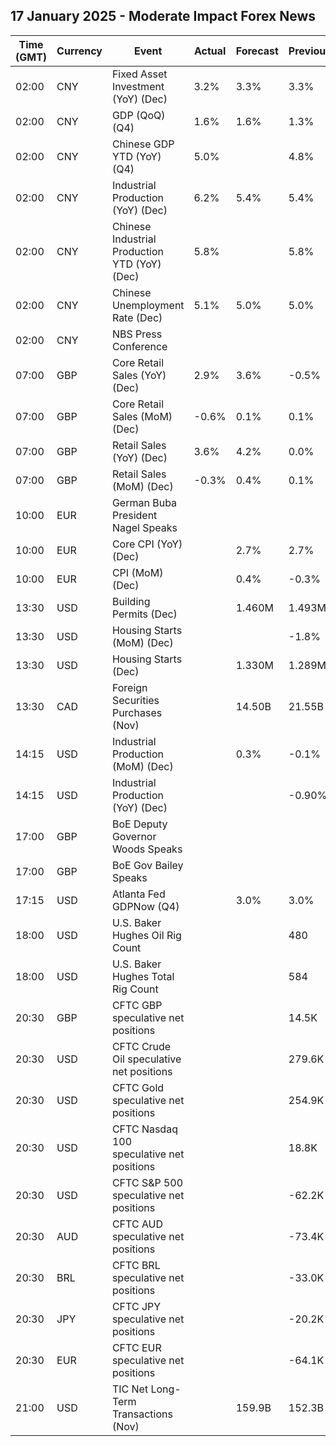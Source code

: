 ## 17 January 2025 - Moderate Impact Forex News

| Time (GMT) | Currency | Event | Actual | Forecast | Previous |
|------|----------|-------|--------|----------|----------|
| 02:00 | CNY | Fixed Asset Investment (YoY) (Dec) | 3.2% | 3.3% | 3.3% |
| 02:00 | CNY | GDP (QoQ) (Q4) | 1.6% | 1.6% | 1.3% |
| 02:00 | CNY | Chinese GDP YTD (YoY) (Q4) | 5.0% |  | 4.8% |
| 02:00 | CNY | Industrial Production (YoY) (Dec) | 6.2% | 5.4% | 5.4% |
| 02:00 | CNY | Chinese Industrial Production YTD (YoY) (Dec) | 5.8% |  | 5.8% |
| 02:00 | CNY | Chinese Unemployment Rate (Dec) | 5.1% | 5.0% | 5.0% |
| 02:00 | CNY | NBS Press Conference |  |  |  |
| 07:00 | GBP | Core Retail Sales (YoY) (Dec) | 2.9% | 3.6% | -0.5% |
| 07:00 | GBP | Core Retail Sales (MoM) (Dec) | -0.6% | 0.1% | 0.1% |
| 07:00 | GBP | Retail Sales (YoY) (Dec) | 3.6% | 4.2% | 0.0% |
| 07:00 | GBP | Retail Sales (MoM) (Dec) | -0.3% | 0.4% | 0.1% |
| 10:00 | EUR | German Buba President Nagel Speaks |  |  |  |
| 10:00 | EUR | Core CPI (YoY) (Dec) |  | 2.7% | 2.7% |
| 10:00 | EUR | CPI (MoM) (Dec) |  | 0.4% | -0.3% |
| 13:30 | USD | Building Permits (Dec) |  | 1.460M | 1.493M |
| 13:30 | USD | Housing Starts (MoM) (Dec) |  |  | -1.8% |
| 13:30 | USD | Housing Starts (Dec) |  | 1.330M | 1.289M |
| 13:30 | CAD | Foreign Securities Purchases (Nov) |  | 14.50B | 21.55B |
| 14:15 | USD | Industrial Production (MoM) (Dec) |  | 0.3% | -0.1% |
| 14:15 | USD | Industrial Production (YoY) (Dec) |  |  | -0.90% |
| 17:00 | GBP | BoE Deputy Governor Woods Speaks |  |  |  |
| 17:00 | GBP | BoE Gov Bailey Speaks |  |  |  |
| 17:15 | USD | Atlanta Fed GDPNow (Q4) |  | 3.0% | 3.0% |
| 18:00 | USD | U.S. Baker Hughes Oil Rig Count |  |  | 480 |
| 18:00 | USD | U.S. Baker Hughes Total Rig Count |  |  | 584 |
| 20:30 | GBP | CFTC GBP speculative net positions |  |  | 14.5K |
| 20:30 | USD | CFTC Crude Oil speculative net positions |  |  | 279.6K |
| 20:30 | USD | CFTC Gold speculative net positions |  |  | 254.9K |
| 20:30 | USD | CFTC Nasdaq 100 speculative net positions |  |  | 18.8K |
| 20:30 | USD | CFTC S&P 500 speculative net positions |  |  | -62.2K |
| 20:30 | AUD | CFTC AUD speculative net positions |  |  | -73.4K |
| 20:30 | BRL | CFTC BRL speculative net positions |  |  | -33.0K |
| 20:30 | JPY | CFTC JPY speculative net positions |  |  | -20.2K |
| 20:30 | EUR | CFTC EUR speculative net positions |  |  | -64.1K |
| 21:00 | USD | TIC Net Long-Term Transactions (Nov) |  | 159.9B | 152.3B |
